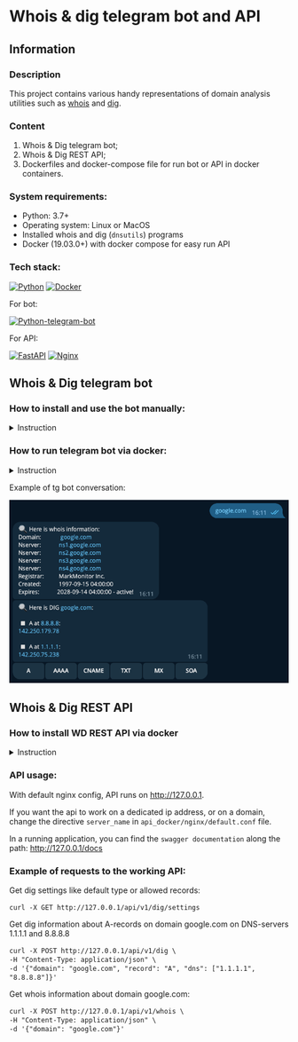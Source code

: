 # Whois & dig telegram bot and API

## Information

### Description
This project contains various handy representations of domain analysis utilities such as [whois](https://en.wikipedia.org/wiki/WHOIS) and [dig](https://en.wikipedia.org/wiki/Dig_(command)).
### Content
1. Whois & Dig telegram bot;
2. Whois & Dig REST API;
3. Dockerfiles and docker-compose file for run bot or API in docker containers.

### System requirements:

* Python: 3.7+
* Operating system: Linux or MacOS
* Installed whois and dig (`dnsutils`) programs
* Docker (19.03.0+) with docker compose for easy run API

### Tech stack:
[![Python][Python-badge]][Python-url]
[![Docker][Docker-badge]][Docker-url]

For bot: 

[![Python-telegram-bot][Python-telegram-bot-badge]][Python-telegram-bot-url]

For API: 

[![FastAPI][FastAPI-badge]][FastAPI-url]
[![Nginx][Nginx-badge]][Nginx-url]

## Whois & Dig telegram bot

### How to install and use the bot manually:

<details>
<summary>
Instruction
</summary>
<br>

Clone the repo and change directory to it:

```
git clone https://github.com/melax08/whois-and-dig.git && cd whois-and-dig
```

Create and activate a virtual environment:

```
python3 -m venv venv
```

```
source venv/bin/activate
```

Install python dependencies from the file `requirements.txt`:

```
python3 -m pip install --upgrade pip && pip install -r requirements.txt
```

Create `.env` file and add your telegram bot token to it (see `.env_example`):

```
echo 'TOKEN=HERE-IS-YOUR-TELEGRAM-TOKEN' > src/.env
```

Start the bot:

```
python3 src/wd_telegram_bot.py
```

</details>


### How to run telegram bot via docker:

<details>
<summary>
Instruction
</summary>
<br>

Clone the repo and change directory to it:

```
git clone https://github.com/melax08/whois-and-dig.git && cd whois-and-dig
```

Create `.env` file and add your telegram bot token to it (see `.env_example`):

```
echo 'TOKEN=HERE-IS-YOUR-TELEGRAM-TOKEN' > src/.env
```

Build the docker image by `Dockerfile.bot`:
```
docker build -t wd_tg_bot -f Dockerfile.bot .
```
Create and run docker container:
```
docker run -it -d -v ${PWD}/logs:/app/logs --name wd_tg_bot wd_tg_bot
```

</details>


Example of tg bot conversation:

![bot_example.png](readme_imgs/bot_example.png)

## Whois & Dig REST API

### How to install WD REST API via docker

<details>
<summary>
Instruction
</summary>
<br>

1. Clone the repo and change directory to api_docker dir in it:

```shell
git clone https://github.com/melax08/whois-and-dig.git && cd whois-and-dig/api_docker
```

2. Fill up the `.env` file, like `.env_example` file:

```shell
mv .env_example .env
nano .env
```

3. Run docker-compose:
```shell
docker-compose up -d
```

or 

```shell
docker compose up -d
```

</details>

### API usage:
With default nginx config, API runs on http://127.0.0.1.

If you want the api to work on a dedicated ip address, or on a domain, change the directive `server_name` in `api_docker/nginx/default.conf` file.

In a running application, you can find the `swagger documentation` along the path: http://127.0.0.1/docs

### Example of requests to the working API:

Get dig settings like default type or allowed records:
```shell
curl -X GET http://127.0.0.1/api/v1/dig/settings
```

Get dig information about A-records on domain google.com on DNS-servers 1.1.1.1 and 8.8.8.8
```shell
curl -X POST http://127.0.0.1/api/v1/dig \
-H "Content-Type: application/json" \
-d '{"domain": "google.com", "record": "A", "dns": ["1.1.1.1", "8.8.8.8"]}'
```

Get whois information about domain google.com:
```shell
curl -X POST http://127.0.0.1/api/v1/whois \
-H "Content-Type: application/json" \
-d '{"domain": "google.com"}'
```

<!-- MARKDOWN LINKS & BADGES -->
[Python-url]: https://www.python.org/
[Python-badge]: https://img.shields.io/badge/Python-376f9f?style=for-the-badge&logo=python&logoColor=white
[Python-telegram-bot-badge]: https://img.shields.io/badge/python--telegram--bot-4b8bbe?style=for-the-badge
[Python-telegram-bot-url]: https://github.com/python-telegram-bot/python-telegram-bot
[FastAPI-url]: https://fastapi.tiangolo.com
[FastAPI-badge]: https://img.shields.io/badge/FastAPI-005571?style=for-the-badge&logo=fastapi
[Docker-url]: https://www.docker.com
[Docker-badge]: https://img.shields.io/badge/docker-%230db7ed.svg?style=for-the-badge&logo=docker&logoColor=white
[Nginx-badge]: https://img.shields.io/badge/nginx-%23009639.svg?style=for-the-badge&logo=nginx&logoColor=white
[Nginx-url]: https://www.nginx.com/